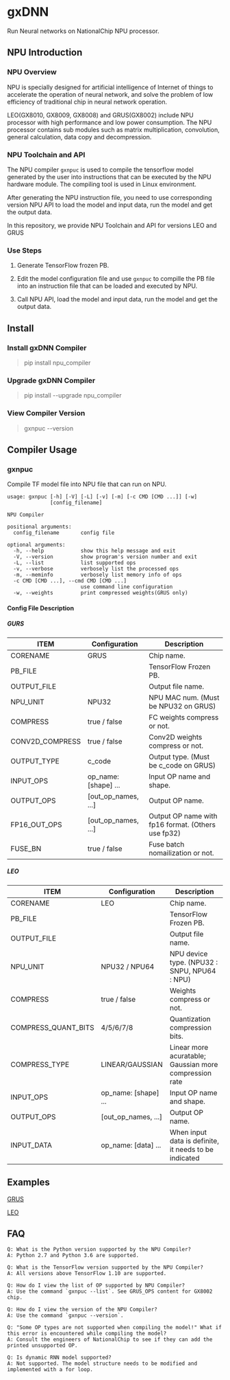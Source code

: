 # gxDNN #

Run Neural networks on NationalChip NPU processor.

## NPU Introduction ##

### NPU Overview ###

NPU is specially designed for artificial intelligence of Internet of things to accelerate the operation of neural network, and solve the problem of low efficiency of traditional chip in neural network operation.

LEO(GX8010, GX8009, GX8008) and GRUS(GX8002) include NPU processor with high performance and low power consumption. The NPU processor contains sub modules such as matrix multiplication, convolution, general calculation, data copy and decompression.

### NPU Toolchain and API ###

The NPU compiler `gxnpuc` is used to compile the tensorflow model generated by the user into instructions that can be executed by the NPU hardware module. The compiling tool is used in Linux environment.

After generating the NPU instruction file, you need to use corresponding version NPU API to load the model and input data, run the model and get the output data.

In this repository, we provide NPU Toolchain and API for versions LEO and GRUS  

### Use Steps ###

1. Generate TensorFlow frozen PB.

2. Edit the model configuration file and use `gxnpuc` to compille the PB file into an instruction file that can be loaded and executed by NPU.

3. Call NPU API, load the model and input data, run the model and get the output data.

## Install ##

### Install gxDNN Compiler ###

> pip install npu_compiler

### Upgrade gxDNN Compiler ###

> pip install --upgrade npu_compiler

### View Compiler Version ###

> gxnpuc --version

## Compiler Usage ##

### gxnpuc ###

Compile TF model file into NPU file that can run on NPU.

	usage: gxnpuc [-h] [-V] [-L] [-v] [-m] [-c CMD [CMD ...]] [-w]
	              [config_filename]
	
	NPU Compiler
	
	positional arguments:
	  config_filename       config file
	
	optional arguments:
	  -h, --help            show this help message and exit
	  -V, --version         show program's version number and exit
	  -L, --list            list supported ops
	  -v, --verbose         verbosely list the processed ops
	  -m, --meminfo         verbosely list memory info of ops
	  -c CMD [CMD ...], --cmd CMD [CMD ...]
	                        use command line configuration
	  -w, --weights         print compressed weights(GRUS only)

#### Config File Description ####
##### GURS #####
| ITEM                | Configuration        | Description                                             |
| ------------------- | -------------------  | ------------------------------------------------------- |
| CORENAME            | GRUS                 | Chip name.                                              |
| PB_FILE             |                      | TensorFlow Frozen PB.                                   |
| OUTPUT_FILE         |                      | Output file name.                                       |
| NPU_UNIT            | NPU32                | NPU MAC num. (Must be NPU32 on GRUS)                    |
| COMPRESS            | true / false         | FC weights compress or not.                             |
| CONV2D_COMPRESS     | true / false         | Conv2D weights compress or not.                         |
| OUTPUT_TYPE         | c_code               | Output type. (Must be c_code on GRUS)                   |
| INPUT_OPS           | op_name: [shape] ... | Input OP name and shape.                                |
| OUTPUT_OPS          | [out_op_names, ...]  | Output OP name.                                         |
| FP16_OUT_OPS        | [out_op_names, ...]  | Output OP name with fp16 format. (Others use fp32)      |
| FUSE_BN             | true / false         | Fuse batch nomailization or not.                        |

##### LEO #####
| ITEM                | Configuration        | Description                                             |
| ------------------- | -------------------  | ------------------------------------------------------- |
| CORENAME            | LEO                  | Chip name.                                              |
| PB_FILE             |                      | TensorFlow Frozen PB.                                   |
| OUTPUT_FILE         |                      | Output file name.                                       |
| NPU_UNIT            | NPU32 / NPU64        | NPU device type. (NPU32 : SNPU, NPU64 : NPU)            |
| COMPRESS            | true / false         | Weights compress or not.                                |
| COMPRESS_QUANT_BITS | 4/5/6/7/8            | Quantization compression bits.                          |
| COMPRESS_TYPE       | LINEAR/GAUSSIAN      | Linear more acuratable; Gaussian more compression rate  |
| INPUT_OPS           | op_name: [shape] ... | Input OP name and shape.                                |
| OUTPUT_OPS          | [out_op_names, ...]  | Output OP name.                                         |
| INPUT_DATA          | op_name: [data] ...  | When input data is definite, it needs to be indicated   |

## Examples ##
[GRUS](grus/examples/mnist )

[LEO](leo/examples/mnist )

## FAQ ##

	Q: What is the Python version supported by the NPU Compiler?
	A: Python 2.7 and Python 3.6 are supported.
	
	Q: What is the TensorFlow version supported by the NPU Compiler?
	A: All versions above TensorFlow 1.10 are supported.
	
	Q: How do I view the list of OP supported by NPU Compiler?
	A: Use the command `gxnpuc --list`. See GRUS_OPS content for GX8002 chip.
	
	Q: How do I view the version of the NPU Compiler?
	A: Use the command `gxnpuc --version`.
	
	Q: "Some OP types are not supported when compiling the model!" What if this error is encountered while compiling the model?
	A: Consult the engineers of NationalChip to see if they can add the printed unsupported OP.
	
	Q: Is dynamic RNN model supported?
	A: Not supported. The model structure needs to be modified and implemented with a for loop.

